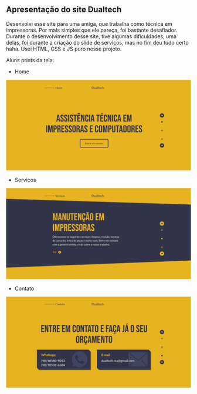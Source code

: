 ## Apresentação do site Dualtech
Desenvolvi esse site para uma amiga, que trabalha como técnica em impressoras. 
Por mais simples que ele pareça, foi bastante desafiador. 
Durante o desenvolvimento desse site, tive algumas dificuldades, uma delas, foi durante a criação do slide de serviços, mas no fim deu tudo certo haha.
Usei HTML, CSS e JS puro nesse projeto.

Aluns prints da tela:

- Home

![](https://github.com/luispaulo21/Dualtech/blob/main/home.png)

- Serviços

![](https://github.com/luispaulo21/Dualtech/blob/main/servicos.png)


- Contato

![](https://github.com/luispaulo21/Dualtech/blob/main/contato.png)
